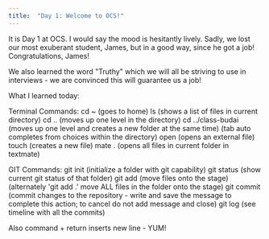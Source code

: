 ```yaml
---
title:  "Day 1: Welcome to OCS!"
---
```


It is Day 1 at OCS.  I would say the mood is hesitantly lively.  Sadly, we lost our most exuberant student, James, but in a good way, since he got a job!  Congratulations, James!

We also learned the word "Truthy" which we will all be striving to use in interviews - we are convinced this will guarantee us a job!

What I learned today:

Terminal Commands:
  cd ~ (goes to home)
  ls (shows a list of files in current directory)
  cd .. (moves up one level in the directory)
  cd ../class-budai (moves up one level and creates a new folder at the same time)
  (tab auto completes from choices within the directory)
  open (opens an external file)
  touch (creates a new file)
  mate . (opens all files in current folder in textmate)

GIT Commands:
  git init (initialize a folder with git capability)
  git status (show current git status of that folder)
  git add (move files onto the stage)
  (alternately 'git add .' move ALL files in the folder onto the stage)
  git commit (commit changes to the repository - write and save the message to complete this action; to cancel do not add message and close)
  git log (see timeline with all the commits)


Also command + return inserts new line - YUM!